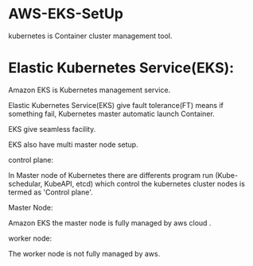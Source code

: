 # AWS-EKS-SetUp

kubernetes is Container cluster management tool.

 # Elastic Kubernetes Service(EKS):

Amazon EKS is Kubernetes management service. 

 Elastic Kubernetes Service(EKS) give fault tolerance(FT) means if something fail, Kubernetes master automatic launch Container.

 EKS give seamless facility.

 EKS also have multi master node setup.

 control plane:

 In Master node of Kubernetes there are differents program run (Kube-schedular, KubeAPI, etcd) which control the kubernetes cluster nodes is termed as 'Control plane'.

 Master Node:

 Amazon EKS the master node is fully managed by aws cloud .

 worker node:

 The worker node is not fully managed by aws.

 
 
